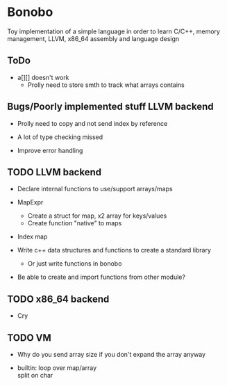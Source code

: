 # Bonobo

Toy implementation of a simple language in order to learn C/C++, memory management, LLVM, x86_64 assembly and language design

## ToDo

* a[][] doesn't work
    * Prolly need to store smth to track what arrays contains

## Bugs/Poorly implemented stuff LLVM backend

* Prolly need to copy and not send index by reference

* A lot of type checking missed

* Improve error handling

## TODO LLVM backend

* Declare internal functions to use/support arrays/maps

* MapExpr
    * Create a struct for map, x2 array for keys/values
    * Create function "native" to maps

* Index map 

* Write c++ data structures and functions to create a standard library
    * Or just write functions in bonobo

* Be able to create and import functions from other module?


## TODO x86_64 backend

* Cry


## TODO VM 

* Why do you send array size if you don't expand the array anyway

* builtin:
    loop over map/array    
    split on char
